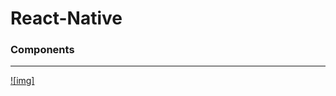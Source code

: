 # React-Native

### Components
---

[![img]](https://github.com/simranxx9/React-Native/blob/master/FullApp/assets/imgs/img1.jpeg)
